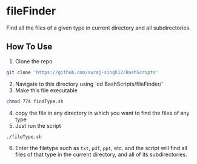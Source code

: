 # fileFinder
Find all the files of a given type in current directory and all subdirectories.

## How To Use
1. Clone the repo
```bash
git clone 'https://github.com/suraj-singh12/BashScripts'
```
2. Navigate to this directory using `cd BashScripts/fileFinder/'
3. Make this file executable
```bash
chmod 774 findType.sh
```
4. copy the file in any directory in which you want to find the files of any type
5. Just run the script
```bash
./fileType.sh
```
6. Enter the filetype such as `txt`, `pdf`, `ppt`, etc. and the script will find all files of that type in the current directory, and all of its subdirectories.
